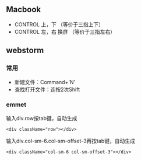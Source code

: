 

## Macbook

* CONTROL 上，下      （等价于三指上下）
* CONTROL 左，右 换屏 （等价于三指左右）



## webstorm

### 常用

* 新建文件：Command+'N'
* 查找打开文件：连按2次Shift



### emmet

输入div.row按tab键，自动生成

~~~
<div className="row"></div>
~~~

输入div.col-sm-6.col-sm-offset-3再按tab键，自动生成
~~~
<div className="col-sm-6 col-sm-offset-3"></div>
~~~
